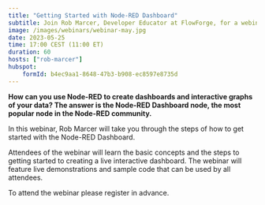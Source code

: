 ```yaml
---
title: "Getting Started with Node-RED Dashboard"
subtitle: Join Rob Marcer, Developer Educator at FlowForge, for a webinar on how to use the Node-RED Dashboard nodes
image: /images/webinars/webinar-may.jpg
date: 2023-05-25
time: 17:00 CEST (11:00 ET) 
duration: 60
hosts: ["rob-marcer"]
hubspot:
    formId: b4ec9aa1-8648-47b3-b908-ec8597e8735d
---
```


**How can you use Node-RED to create dashboards and interactive graphs of your data? The answer is the Node-RED Dashboard node, the most popular node in the Node-RED community.**

<!--more-->

In this webinar, Rob Marcer will take you through the steps of how to get started with the Node-RED Dashboard.

Attendees of the webinar will learn the basic concepts and the steps to getting started to creating a live interactive dashboard. The webinar will feature live demonstrations and sample code that can be used by all attendees.

To attend the webinar please register in advance.
